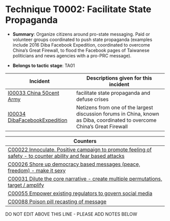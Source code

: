 # Technique T0002: Facilitate State Propaganda

* **Summary**: Organize citizens around pro-state messaging. Paid or volunteer groups coordinated to push state propaganda (examples include 2016 Diba Facebook Expedition, coordinated to overcome China’s Great Firewall, to flood the Facebook pages of Taiwanese politicians and news agencies with a pro-PRC message).

* **Belongs to tactic stage**: TA01


| Incident | Descriptions given for this incident |
| -------- | -------------------- |
| [I00033 China 50cent Army](../incidents/I00033.md) | facilitate state propaganda and defuse crises |
| [I00034 DibaFacebookExpedition](../incidents/I00034.md) | Netizens from one of the largest discussion forums in China, known as Diba, coordinated to overcome China’s Great Firewall |



| Counters |
| -------- |
| [C00022 Innoculate. Positive campaign to promote feeling of safety - to counter ability and fear based attacks](../counters/C00022.md) |
| [C00026 Shore up democracy based messages (peace, freedom) - make it sexy](../counters/C00026.md) |
| [C00031 Dilute the core narrative - create multiple permutations, target / amplify](../counters/C00031.md) |
| [C00055 Empower existing regulators to govern social media](../counters/C00055.md) |
| [C00088 Poison pill recasting of message](../counters/C00088.md) |


DO NOT EDIT ABOVE THIS LINE - PLEASE ADD NOTES BELOW